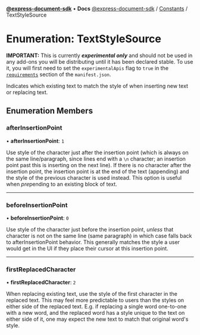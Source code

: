 [**@express-document-sdk**](../../../overview.md) • **Docs**
[@express-document-sdk](../../../overview.md) / [Constants](../overview.md) / TextStyleSource

# Enumeration: TextStyleSource

<InlineAlert slots="text" variant="warning"/>

**IMPORTANT:** This is currently ***experimental only*** and should not be used in any add-ons you will be distributing until it has been declared stable. To use it, you will first need to set the `experimentalApis` flag to `true` in the [`requirements`](../../../manifest/index.md#requirements) section of the `manifest.json`.

Indicates which existing text to match the style of when inserting new text or replacing text.

## Enumeration Members

### afterInsertionPoint

• **afterInsertionPoint**: `1`

Use style of the character just after the insertion point (which is always on the same line/paragraph, since lines end
with a `\n` character; an insertion point past this is inserting on the next line). If there is no character after the
insertion point, the insertion point is at the end of the text (appending) and the style of the previous character is
used instead. This option is useful when *pre*pending to an existing block of text.

---

### beforeInsertionPoint

• **beforeInsertionPoint**: `0`

Use style of the character just before the insertion point, *unless* that character is not on the same line (same
paragraph) in which case falls back to afterInsertionPoint behavior. This generally matches the style a user would
get in the UI if they place their cursor at this insertion point.

---

### firstReplacedCharacter

• **firstReplacedCharacter**: `2`

When replacing existing text, use the style of the first character in the replaced text. This may feel more
predictable to users than the styles on either side of the replaced text. E.g. if replacing a single word one-to-one
with a new word, and the replaced word has a style unique to the text on either side of it, one may expect the new
text to match that original word's style.
